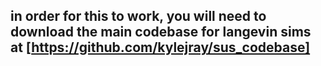 ## in order for this to work, you will need to download the main codebase for langevin sims at [https://github.com/kylejray/sus_codebase]
